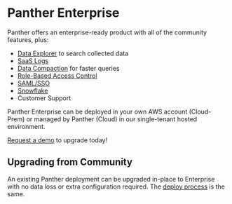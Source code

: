 # Panther Enterprise

Panther offers an enterprise-ready product with all of the community features, plus:

* [Data Explorer](../data-analytics/data-explorer.md) to search collected data
* [SaaS Logs](../data-onboarding/saas-logs/)
* [Data Compaction](../data-analytics/backend/log-compaction.md) for faster queries
* [Role-Based Access Control](../system-configuration/rbac.md)
* [SAML/SSO](../system-configuration/saml/)
* [Snowflake](../data-analytics/backend/snowflake.md)
* Customer Support

Panther Enterprise can be deployed in your own AWS account \(Cloud-Prem\) or managed by Panther \(Cloud\) in our single-tenant hosted environment.

[Request a demo](https://runpanther.io/request-a-demo/) to upgrade today!

## Upgrading from Community

An existing Panther deployment can be upgraded in-place to Enterprise with no data loss or extra configuration required. The [deploy process](../quick-start.md) is the same.

